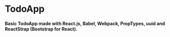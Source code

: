 # TodoApp

#### Basic TodoApp made with React.js, Babel, Webpack, PropTypes, uuid and ReactStrap (Bootstrap for React).
